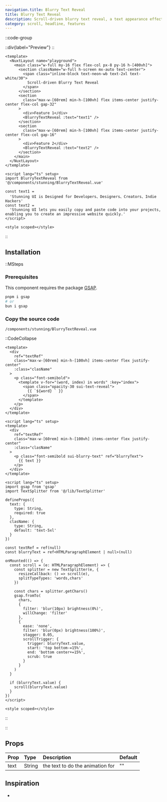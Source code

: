 ```yaml
---
navigation.title: Blurry Text Reveal
title: Blurry Text Reveal
description: Scroll-driven blurry text reveal, a text appearance effect activates as you scroll through the content.
category: scroll, headline, features
---
```


::code-group

::div{label="Preview"}
<Playground url="/playground/blurry-text-reveal"></Playground>
::

```vue [Code]
<template>
  <NuxtLayout name="playground">
    <main class="w-full my-16 flex flex-col px-8 py-16 h-[400vh]">
      <section className="w-full h-screen mx-auto text-center">
        <span class="inline-block text-neon-wb text-2xl text-white/30">
          Scroll-driven Blurry Text Reveal
        </span>
      </section>
      <section
        class="max-w-[60rem] min-h-[100vh] flex items-center justify-center flex-col gap-32"
      >
        <div>Feature 1</div>
        <BlurryTextReveal :text="text1" />
      </section>
      <section
        class="max-w-[60rem] min-h-[100vh] flex items-center justify-center flex-col gap-16"
      >
        <div>Feature 2</div>
        <BlurryTextReveal :text="text2" />
      </section>
    </main>
  </NuxtLayout>
</template>

<script lang="ts" setup>
import BlurryTextReveal from '@/components/stunning/BlurryTextReveal.vue'

const text1 =
  'Stunning UI is Designed for Developers、Designers、Creators、Indie Hackers'
const text2 =
  'Stunning UI lets you easily copy and paste code into your projects, enabling you to create an impressive website quickly.'
</script>

<style scoped></style>
```

::

## Installation

::MSteps

### Prerequisites

This component requires the package [GSAP](https://gsap.com/).

```bash
pnpm i gsap
# or
bun i gsap
```

### Copy the source code

`/components/stunning/BlurryTextReveal.vue`

::CodeCollapse

```vue [Code]
<template>
  <div
    ref="textRef"
    class="max-w-[60rem] min-h-[100vh] items-center flex justify-center"
    :class="clasName"
  >
    <p class="font-semibold">
      <template v-for="(word, index) in words" :key="index">
        <span class="opacity-30 sui-text-reveal">
          {{ `${word} ` }}
        </span>
      </template>
    </p>
  </div>
</template>

<script lang="ts" setup>
<template>
  <div
    ref="textRef"
    class="max-w-[60rem] min-h-[100vh] items-center flex justify-center"
    :class="clasName"
  >
    <p class="font-semibold sui-blurry-text" ref="blurryText">
      {{ text }}
    </p>
  </div>
</template>

<script lang="ts" setup>
import gsap from 'gsap'
import TextSplitter from '@/lib/TextSplitter'

defineProps({
  text: {
    type: String,
    required: true
  },
  clasName: {
    type: String,
    default: 'text-5xl'
  }
})

const textRef = ref(null)
const blurryText = ref<HTMLParagraphElement | null>(null)

onMounted(() => {
  const scroll = (e: HTMLParagraphElement) => {
    const splitter = new TextSplitter(e, {
      resizeCallback: () => scroll(e),
      splitTypeTypes: 'words,chars'
    })

    const chars = splitter.getChars()
    gsap.fromTo(
      chars,
      {
        filter: 'blur(10px) brightness(0%)',
        willChange: 'filter'
      },
      {
        ease: 'none',
        filter: 'blur(0px) brightness(100%)',
        stagger: 0.05,
        scrollTrigger: {
          trigger: blurryText.value,
          start: 'top bottom-=15%',
          end: 'bottom center+=15%',
          scrub: true
        }
      }
    )
  }

  if (blurryText.value) {
    scroll(blurryText.value)
  }
})
</script>

<style scoped></style>
```

::

::

## Props

| Prop | Type   | Description                      | Default |
| :--- | :----- | :------------------------------- | :------ |
| text | String | the text to do the animation for | ""      |

## Inspiration

-
